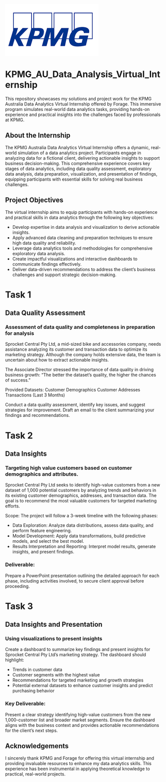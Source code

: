 ![image alt](https://github.com/AmitSharma-009/Internship/blob/f145b6d61491c1ff04fe87f3b8a96c8cd69528a7/KPMG_DA_Virtual_Internship/Insights/KPMG.png)

# KPMG_AU_Data_Analysis_Virtual_Internship
This repository showcases my solutions and project work for the KPMG Australia Data Analytics Virtual Internship offered by Forage. This immersive program simulates real-world data analytics tasks, providing hands-on experience and practical insights into the challenges faced by professionals at KPMG.

## About the Internship
The KPMG Australia Data Analytics Virtual Internship offers a dynamic, real-world simulation of a data analytics project. Participants engage in analyzing data for a fictional client, delivering actionable insights to support business decision-making. This comprehensive experience covers key stages of data analytics, including data quality assessment, exploratory data analysis, data preparation, visualization, and presentation of findings, equipping participants with essential skills for solving real business challenges.

## Project Objectives
The virtual internship aims to equip participants with hands-on experience and practical skills in data analytics through the following key objectives:
- Develop expertise in data analysis and visualization to derive actionable insights.
- Apply advanced data cleaning and preparation techniques to ensure high data quality and reliability.
- Leverage data analytics tools and methodologies for comprehensive exploratory data analysis.
- Create impactful visualizations and interactive dashboards to communicate findings effectively.
- Deliver data-driven recommendations to address the client’s business challenges and support strategic decision-making.


# Task 1
##  Data Quality Assessment
### Assessment of data quality and completeness in preparation for analysis
Sprocket Central Pty Ltd, a mid-sized bike and accessories company, needs assistance analyzing its customer and transaction data to optimize its marketing strategy. Although the company holds extensive data, the team is uncertain about how to extract actionable insights.

The Associate Director stressed the importance of data quality in driving business growth:
“The better the dataset’s quality, the higher the chances of success.”

Provided Datasets:
Customer Demographics
Customer Addresses
Transactions (Last 3 Months)

Conduct a data quality assessment, identify key issues, and suggest strategies for improvement. Draft an email to the client summarizing your findings and recommendations.

# Task 2
##  Data Insights
### Targeting high value customers based on customer demographics and attributes.
Sprocket Central Pty Ltd seeks to identify high-value customers from a new dataset of 1,000 potential customers by analyzing trends and behaviors in its existing customer demographics, addresses, and transaction data. The goal is to recommend the most valuable customers for targeted marketing efforts.

Scope:
The project will follow a 3-week timeline with the following phases:

- Data Exploration: Analyze data distributions, assess data quality, and perform feature engineering.
- Model Development: Apply data transformations, build predictive models, and select the best model.
- Results Interpretation and Reporting: Interpret model results, generate insights, and present findings.
### Deliverable:
Prepare a PowerPoint presentation outlining the detailed approach for each phase, including activities involved, to secure client approval before proceeding.

# Task 3
##  Data Insights and Presentation
### Using visualizations to present insights
Create a dashboard to summarize key findings and present insights for Sprocket Central Pty Ltd’s marketing strategy. 
The dashboard should highlight:

- Trends in customer data
- Customer segments with the highest value
- Recommendations for targeted marketing and growth strategies
- Potential external datasets to enhance customer insights and predict purchasing behavior
### Key Deliverable:
Present a clear strategy identifying high-value customers from the new 1,000-customer list and broader market segments. Ensure the dashboard aligns with the business context and provides actionable recommendations for the client’s next steps.

## Acknowledgements
I sincerely thank KPMG and Forage for offering this virtual internship and providing invaluable resources to enhance my data analytics skills. This experience has been instrumental in applying theoretical knowledge to practical, real-world projects.
